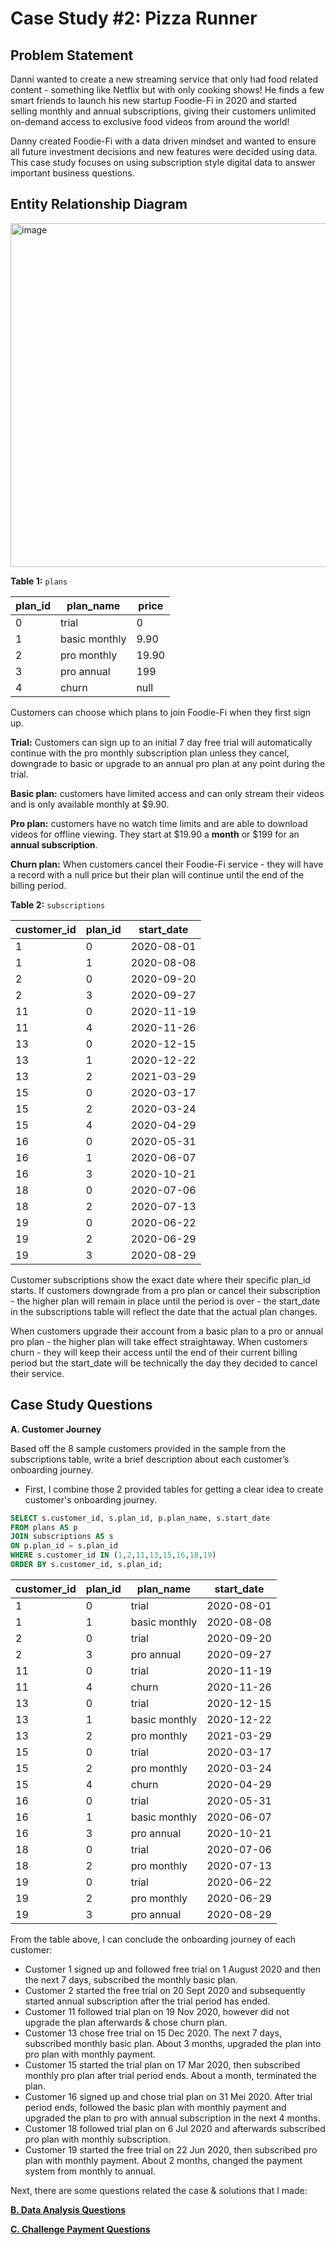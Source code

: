# Case Study #2: Pizza Runner

## Problem Statement
Danni wanted to create a new streaming service that only had food related content - something like Netflix but with only cooking shows!
He finds a few smart friends to launch his new startup Foodie-Fi in 2020 and started selling monthly and annual subscriptions, 
giving their customers unlimited on-demand access to exclusive food videos from around the world!

Danny created Foodie-Fi with a data driven mindset and wanted to ensure all future investment decisions and new features were decided using data. 
This case study focuses on using subscription style digital data to answer important business questions.

## Entity Relationship Diagram

<img width="550" alt="image" src="https://user-images.githubusercontent.com/104567399/221893318-5988e3ba-f2f5-4026-9443-54804d15f182.png">

**Table 1:** ```plans```

|plan_id|	plan_name|	price|
|---|---|---|
|0|	trial|	0|
|1	|basic monthly|	9.90|
|2	|pro monthly	|19.90|
|3|	pro annual|	199|
|4|	churn	|null|

Customers can choose which plans to join Foodie-Fi when they first sign up. 

**Trial:** Customers can sign up to an initial 7 day free trial will automatically continue with the pro monthly subscription plan 
unless they cancel, downgrade to basic or upgrade to an annual pro plan at any point during the trial.

**Basic plan:** customers have limited access and can only stream their videos and is only available monthly at $9.90.

**Pro plan:** customers have no watch time limits and are able to download videos for offline viewing. 
They start at $19.90 a **month** or $199 for an **annual subscription**.

**Churn plan:** When customers cancel their Foodie-Fi service - they will have a record with a null price 
but their plan will continue until the end of the billing period.

**Table 2:** ```subscriptions```

|customer_id	|plan_id	|start_date|
|---|---|---|
|1|	0|	2020-08-01|
|1	|1	|2020-08-08|
|2	|0	|2020-09-20|
|2	|3|	2020-09-27|
|11|	0	|2020-11-19|
|11	|4	|2020-11-26|
|13	|0	|2020-12-15|
|13	|1	|2020-12-22|
|13	|2	|2021-03-29|
|15	|0	|2020-03-17|
|15	|2	|2020-03-24|
|15	|4	|2020-04-29|
|16	|0	|2020-05-31|
|16	|1	|2020-06-07|
|16	|3	|2020-10-21|
|18	|0	|2020-07-06|
|18	|2	|2020-07-13|
|19	|0	|2020-06-22|
|19	|2	|2020-06-29|
|19	|3|	2020-08-29|

Customer subscriptions show the exact date where their specific plan_id starts. 
If customers downgrade from a pro plan or cancel their subscription - the higher plan will remain in place until the period is over - 
the start_date in the subscriptions table will reflect the date that the actual plan changes.

When customers upgrade their account from a basic plan to a pro or annual pro plan - the higher plan will take effect straightaway.
When customers churn - they will keep their access until the end of their current billing period but the start_date will be technically the day they decided to cancel their service.


## Case Study Questions

**A. Customer Journey**

Based off the 8 sample customers provided in the sample from the subscriptions table, 
write a brief description about each customer’s onboarding journey.

- First, I combine those 2 provided tables for getting a clear idea to create customer's onboarding journey. 

```sql
SELECT s.customer_id, s.plan_id, p.plan_name, s.start_date
FROM plans AS p
JOIN subscriptions AS s
ON p.plan_id = s.plan_id
WHERE s.customer_id IN (1,2,11,13,15,16,18,19)
ORDER BY s.customer_id, s.plan_id;
```

|customer_id	|plan_id|	plan_name|	start_date|
|---|---|---|---|
|1	|0	|trial	|2020-08-01|
|1|	1	|basic monthly	|2020-08-08|
|2	|0	|trial	|2020-09-20|
|2|	3	|pro annual	|2020-09-27|
|11	|0|	trial	|2020-11-19|
|11	|4	|churn	|2020-11-26|
|13	|0	|trial	|2020-12-15|
|13	|1	|basic monthly	|2020-12-22|
|13	|2	|pro monthly	|2021-03-29|
|15	|0	|trial	|2020-03-17|
|15	|2	|pro monthly	|2020-03-24|
|15	|4	|churn|	2020-04-29|
|16	|0	|trial	|2020-05-31|
|16	|1	|basic monthly	|2020-06-07|
|16	|3	|pro annual	|2020-10-21|
|18	|0	|trial|	2020-07-06|
|18	|2	|pro monthly|	2020-07-13|
|19	|0	|trial	|2020-06-22|
|19	|2|	pro monthly|	2020-06-29|
|19	|3|	pro annual	|2020-08-29|

From the table above, I can conclude the onboarding journey of each customer: 
- Customer 1 signed up and followed free trial on 1 August 2020 and then the next 7 days, subscribed the monthly basic plan.
- Customer 2 started the free trial on 20 Sept 2020 and subsequently started annual subscription after the trial period has ended.
- Customer 11 followed trial plan on 19 Nov 2020, however did not upgrade the plan afterwards & chose churn plan.
- Customer 13 chose free trial on 15 Dec 2020. The next 7 days, subscribed monthly basic plan. About 3 months, upgraded the plan into pro plan with monthly payment.
- Customer 15 started the trial plan on 17 Mar 2020, then subscribed monthly pro plan after trial period ends. About a month, terminated the plan. 
- Customer 16 signed up and chose trial plan on 31 Mei 2020. After trial period ends, followed the basic plan with monthly payment and upgraded the plan to pro with annual subscription in the next 4 months.
- Customer 18 followed trial plan on 6 Jul 2020 and afterwards subscribed pro plan with monthly subscription. 
- Customer 19 started the free trial on 22 Jun 2020, then subscribed pro plan with monthly payment. About 2 months, changed the payment system from monthly to annual.

Next, there are some questions related the case & solutions that I made:

[**B. Data Analysis Questions**](https://github.com/eunikehp/SQL-Case-Studies/blob/main/Case%20Study%20%233%20-%20Foodie-Fi/B.%20Data%20Analysis%20Questions.md)

[**C. Challenge Payment Questions**](https://github.com/eunikehp/SQL-Case-Studies/blob/main/Case%20Study%20%233%20-%20Foodie-Fi/C.%20Challenge%20Payment%20Question.md)


